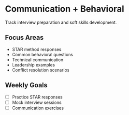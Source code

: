 # Communication + Behavioral

Track interview preparation and soft skills development.

## Focus Areas

- STAR method responses
- Common behavioral questions
- Technical communication
- Leadership examples
- Conflict resolution scenarios

## Weekly Goals

- [ ] Practice STAR responses
- [ ] Mock interview sessions
- [ ] Communication exercises 